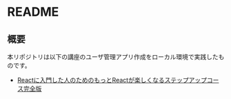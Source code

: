 # README

## 概要

本リポジトリは以下の講座のユーザ管理アプリ作成をローカル環境で実践したものです。

- [Reactに入門した人のためのもっとReactが楽しくなるステップアップコース完全版](https://www.udemy.com/course/react_stepup/)
